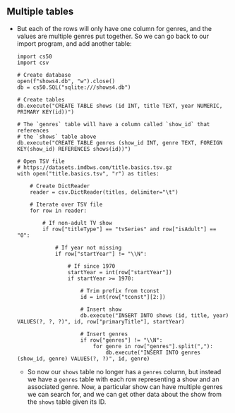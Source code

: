 ## Multiple tables

- But each of the rows will only have one column for genres, and the values are multiple genres put together. So we can go back to our import program, and add another table:

      import cs50
      import csv

      # Create database
      open(f"shows4.db", "w").close()
      db = cs50.SQL("sqlite:///shows4.db")

      # Create tables
      db.execute("CREATE TABLE shows (id INT, title TEXT, year NUMERIC, PRIMARY KEY(id))")

      # The `genres` table will have a column called `show_id` that references
      # the `shows` table above
      db.execute("CREATE TABLE genres (show_id INT, genre TEXT, FOREIGN KEY(show_id) REFERENCES shows(id))")

      # Open TSV file
      # https://datasets.imdbws.com/title.basics.tsv.gz
      with open("title.basics.tsv", "r") as titles:

          # Create DictReader
          reader = csv.DictReader(titles, delimiter="\t")

          # Iterate over TSV file
          for row in reader:

              # If non-adult TV show
              if row["titleType"] == "tvSeries" and row["isAdult"] == "0":

                  # If year not missing
                  if row["startYear"] != "\\N":

                      # If since 1970
                      startYear = int(row["startYear"])
                      if startYear >= 1970:

                          # Trim prefix from tconst
                          id = int(row["tconst"][2:])

                          # Insert show
                          db.execute("INSERT INTO shows (id, title, year) VALUES(?, ?, ?)", id, row["primaryTitle"], startYear)

                          # Insert genres
                          if row["genres"] != "\\N":
                              for genre in row["genres"].split(","):
                                  db.execute("INSERT INTO genres (show_id, genre) VALUES(?, ?)", id, genre)

  - So now our `shows` table no longer has a `genres` column, but instead we have a `genres` table with each row representing a show and an associated genre. Now, a particular show can have multiple genres we can search for, and we can get other data about the show from the `shows` table given its ID.
